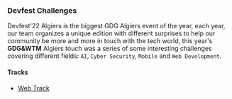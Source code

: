 ### Devfest Challenges

Devfest'22 Algiers is the biggest GDG Algiers event of the year, each year, our team organizes a unique edition with different surprises to help our community be more and more in touch with the tech world, this year's **GDG&WTM** Algiers touch was a series of some interesting challenges covering different fields: `AI`, `Cyber Security`, `Mobile` and `Web Development`.

#### Tracks

- [Web Track](./Web/)
